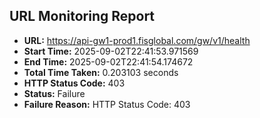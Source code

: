 ## URL Monitoring Report

- **URL:** https://api-gw1-prod1.fisglobal.com/gw/v1/health
- **Start Time:** 2025-09-02T22:41:53.971569
- **End Time:** 2025-09-02T22:41:54.174672
- **Total Time Taken:** 0.203103 seconds
- **HTTP Status Code:** 403
- **Status:** Failure
- **Failure Reason:** HTTP Status Code: 403
